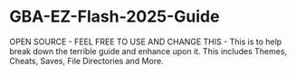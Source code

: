 # GBA-EZ-Flash-2025-Guide
OPEN SOURCE - FEEL FREE TO USE AND CHANGE THIS - This is to help break down the terrible guide and enhance upon it. This includes Themes, Cheats, Saves, File Directories and More.
